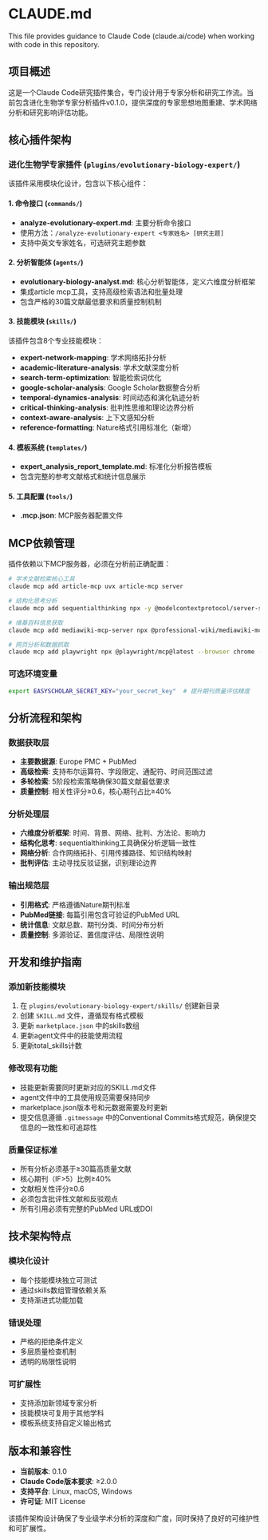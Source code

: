 # CLAUDE.md

This file provides guidance to Claude Code (claude.ai/code) when working with code in this repository.

## 项目概述

这是一个Claude Code研究插件集合，专门设计用于专家分析和研究工作流。当前包含进化生物学专家分析插件v0.1.0，提供深度的专家思想地图重建、学术网络分析和研究影响评估功能。

## 核心插件架构

### 进化生物学专家插件 (`plugins/evolutionary-biology-expert/`)

该插件采用模块化设计，包含以下核心组件：

#### 1. 命令接口 (`commands/`)
- **analyze-evolutionary-expert.md**: 主要分析命令接口
- 使用方法：`/analyze-evolutionary-expert <专家姓名> [研究主题]`
- 支持中英文专家姓名，可选研究主题参数

#### 2. 分析智能体 (`agents/`)
- **evolutionary-biology-analyst.md**: 核心分析智能体，定义六维度分析框架
- 集成article mcp工具，支持高级检索语法和批量处理
- 包含严格的30篇文献最低要求和质量控制机制

#### 3. 技能模块 (`skills/`)
该插件包含8个专业技能模块：

- **expert-network-mapping**: 学术网络拓扑分析
- **academic-literature-analysis**: 学术文献深度分析
- **search-term-optimization**: 智能检索词优化
- **google-scholar-analysis**: Google Scholar数据整合分析
- **temporal-dynamics-analysis**: 时间动态和演化轨迹分析
- **critical-thinking-analysis**: 批判性思维和理论边界分析
- **context-aware-analysis**: 上下文感知分析
- **reference-formatting**: Nature格式引用标准化（新增）

#### 4. 模板系统 (`templates/`)
- **expert_analysis_report_template.md**: 标准化分析报告模板
- 包含完整的参考文献格式和统计信息展示

#### 5. 工具配置 (`tools/`)
- **.mcp.json**: MCP服务器配置文件

## MCP依赖管理

插件依赖以下MCP服务器，必须在分析前正确配置：

```bash
# 学术文献检索核心工具
claude mcp add article-mcp uvx article-mcp server

# 结构化思考分析
claude mcp add sequentialthinking npx -y @modelcontextprotocol/server-sequential-thinking@latest

# 维基百科信息获取
claude mcp add mediawiki-mcp-server npx @professional-wiki/mediawiki-mcp-server@latest

# 网页分析和数据抓取
claude mcp add playwright npx @playwright/mcp@latest --browser chrome --headless
```

### 可选环境变量
```bash
export EASYSCHOLAR_SECRET_KEY="your_secret_key"  # 提升期刊质量评估精度
```

## 分析流程和架构

### 数据获取层
- **主要数据源**: Europe PMC + PubMed
- **高级检索**: 支持布尔运算符、字段限定、通配符、时间范围过滤
- **多轮检索**: 5阶段检索策略确保30篇文献最低要求
- **质量控制**: 相关性评分≥0.6，核心期刊占比≥40%

### 分析处理层
- **六维度分析框架**: 时间、背景、网络、批判、方法论、影响力
- **结构化思考**: sequentialthinking工具确保分析逻辑一致性
- **网络分析**: 合作网络拓扑、引用传播路径、知识结构映射
- **批判评估**: 主动寻找反驳证据，识别理论边界

### 输出规范层
- **引用格式**: 严格遵循Nature期刊标准
- **PubMed链接**: 每篇引用包含可验证的PubMed URL
- **统计信息**: 文献总数、期刊分类、时间分布分析
- **质量控制**: 多源验证、置信度评估、局限性说明

## 开发和维护指南

### 添加新技能模块
1. 在 `plugins/evolutionary-biology-expert/skills/` 创建新目录
2. 创建 `SKILL.md` 文件，遵循现有格式模板
3. 更新 `marketplace.json` 中的skills数组
4. 更新agent文件中的技能使用流程
5. 更新total_skills计数

### 修改现有功能
- 技能更新需要同时更新对应的SKILL.md文件
- agent文件中的工具使用规范需要保持同步
- marketplace.json版本号和元数据需要及时更新
- 提交信息遵循 `.gitmessage` 中的Conventional Commits格式规范，确保提交信息的一致性和可追踪性

### 质量保证标准
- 所有分析必须基于≥30篇高质量文献
- 核心期刊（IF>5）比例≥40%
- 文献相关性评分≥0.6
- 必须包含批评性文献和反驳观点
- 所有引用必须有完整的PubMed URL或DOI

## 技术架构特点

### 模块化设计
- 每个技能模块独立可测试
- 通过skills数组管理依赖关系
- 支持渐进式功能加载

### 错误处理
- 严格的拒绝条件定义
- 多层质量检查机制
- 透明的局限性说明

### 可扩展性
- 支持添加新领域专家分析
- 技能模块可复用于其他学科
- 模板系统支持自定义输出格式

## 版本和兼容性

- **当前版本**: 0.1.0
- **Claude Code版本要求**: ≥2.0.0
- **支持平台**: Linux, macOS, Windows
- **许可证**: MIT License

该插件架构设计确保了专业级学术分析的深度和广度，同时保持了良好的可维护性和可扩展性。